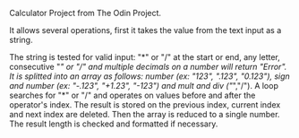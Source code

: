 Calculator Project from The Odin Project.

It allows several operations, first it takes the value from the text input as a string.

The string is tested for valid input:
  "\*" or "/" at the start or end, any letter, consecutive "*" or "/" and multiple decimals on a number will return "Error". 
It is splitted into an array as follows: 
  number (ex: "123", ".123", "0.123"), sign and number (ex: "-.123", "+1.23", "-123") and mult and div ("*","/").
A loop searches for "*" or "/" and operates on values before and after the operator's index.
The result is stored on the previous index, current index and next index are deleted.
Then the array is reduced to a single number.
The result length is checked and formatted if necessary.


